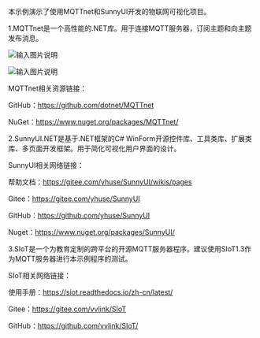 本示例演示了使用MQTTnet和SunnyUI开发的物联网可视化项目。

1.MQTTnet是一个高性能的.NET库。用于连接MQTT服务器，订阅主题和向主题发布消息。

![输入图片说明](https://gitee.com/jianht29/IoTv/raw/master/IoTv1.png)

![输入图片说明](https://gitee.com/jianht29/IoTv/raw/master/IoTv2.png)

MQTTnet相关资源链接：

GitHub：https://github.com/dotnet/MQTTnet

NuGet：https://www.nuget.org/packages/MQTTnet/

2.SunnyUI.NET是基于.NET框架的C# WinForm开源控件库、工具类库、扩展类库、多页面开发框架。用于简化可视化用户界面的设计。 

SunnyUI相关网络链接：

帮助文档：https://gitee.com/yhuse/SunnyUI/wikis/pages

Gitee：https://gitee.com/yhuse/SunnyUI

GitHub：https://github.com/yhuse/SunnyUI

Nuget：https://www.nuget.org/packages/SunnyUI/


3.SIoT是一个为教育定制的跨平台的开源MQTT服务器程序。建议使用SIoT1.3作为MQTT服务器进行本示例程序的测试。

SIoT相关网络链接：

使用手册：https://siot.readthedocs.io/zh-cn/latest/

Gitee：https://gitee.com/vvlink/SIoT

GitHub：https://github.com/vvlink/SIoT/
